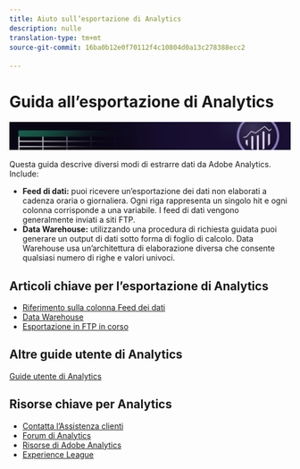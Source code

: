 ```yaml
---
title: Aiuto sull’esportazione di Analytics
description: nulle
translation-type: tm+mt
source-git-commit: 16ba0b12e0f70112f4c10804d0a13c278388ecc2

---
```



# Guida all’esportazione di Analytics

![Banner](../../assets/doc_banner_export.png)

Questa guida descrive diversi modi di estrarre dati da Adobe Analytics. Include:

* **Feed di dati:** puoi ricevere un’esportazione dei dati non elaborati a cadenza oraria o giornaliera. Ogni riga rappresenta un singolo hit e ogni colonna corrisponde a una variabile. I feed di dati vengono generalmente inviati a siti FTP.
* **Data Warehouse:** utilizzando una procedura di richiesta guidata puoi generare un output di dati sotto forma di foglio di calcolo. Data Warehouse usa un’architettura di elaborazione diversa che consente qualsiasi numero di righe e valori univoci.

## Articoli chiave per l’esportazione di Analytics

* [Riferimento sulla colonna Feed dei dati](/help/export/analytics-data-feed/c-df-contents/datafeeds-reference.md)
* [Data Warehouse](data-warehouse/data-warehouse.md)
* [Esportazione in FTP in corso](ftp-and-sftp/ftp-overview.md)

## Altre guide utente di Analytics

[Guide utente di Analytics](/help/landing/home.md)

## Risorse chiave per Analytics

* [Contatta l’Assistenza clienti](https://helpx.adobe.com/contact/enterprise-support.ec.html)
* [Forum di Analytics](https://forums.adobe.com/community/experience-cloud/analytics-cloud/analytics)
* [Risorse di Adobe Analytics](https://forums.adobe.com/message/10660755)
* [Experience League](https://landing.adobe.com/experience-league/)
